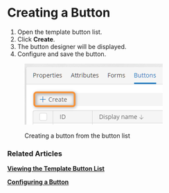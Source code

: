 # Creating a Button

1. Open the template button list.
2. Click **Create**.
3. The button designer will be displayed.
4. Configure and save the button.

<figure><img src="../.gitbook/assets/2023-07-16_00h23_53.png" alt="Creating a button from the button list"><figcaption><p>Creating a button from the button list</p></figcaption></figure>

### Related Articles <a href="#related-articles" id="related-articles"></a>

[**Viewing the Template Button List**](viewing-the-template-button-list.md)

[**Configuring a Button**](button-designer.md)
